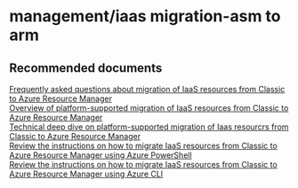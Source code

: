 <properties
	pageTitle="management/iaas migration-asm to arm"
	description="management/iaas migration-asm to arm"
	service="microsoft.classiccompute"
	resource="virtualmachines"
	authors="scottazure"
	displayOrder=""
	selfHelpType="generic"
	supportTopicIds="32513964"
	resourceTags=""
	productPesIds="14749,15571"
	cloudEnvironments="public"
/>

# management/iaas migration-asm to arm

## **Recommended documents**
[Frequently asked questions about migration of IaaS resources from Classic to Azure Resource Manager](https://docs.microsoft.com/azure/virtual-machines/virtual-machines-windows-migration-classic-resource-manager?toc=%2fazure%2fvirtual-machines%2fwindows%2ftoc.json#frequently-asked-questions)<br>
[Overview of platform-supported migration of IaaS resources from Classic to Azure Resource Manager](https://docs.microsoft.com/azure/virtual-machines/virtual-machines-windows-migration-classic-resource-manager?toc=%2fazure%2fvirtual-machines%2fwindows%2ftoc.json)<br>
[Technical deep dive on platform-supported migration of Iaas resourcrs from Classic to Azure Resource Manager](https://docs.microsoft.com/azure/virtual-machines/virtual-machines-windows-migration-classic-resource-manager-deep-dive?toc=%2fazure%2fvirtual-machines%2fwindows%2ftoc.json)<br>
[Review the instructions on how to migrate IaaS resources from Classic to Azure Resource Manager using Azure PowerShell](https://docs.microsoft.com/azure/virtual-machines/virtual-machines-windows-ps-migration-classic-resource-manager?toc=%2fazure%2fvirtual-machines%2fwindows%2ftoc.json)<br>
[Review the instructions on how to migrate IaaS resources from Classic to Azure Resource Manager using Azure CLI](https://docs.microsoft.com/azure/virtual-machines/virtual-machines-linux-cli-migration-classic-resource-manager?toc=%2fazure%2fvirtual-machines%2flinux%2ftoc.json)<br>
